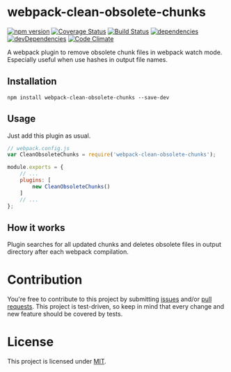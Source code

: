 # webpack-clean-obsolete-chunks
[![npm version](https://badge.fury.io/js/webpack-clean-obsolete-chunks.svg)](https://badge.fury.io/js/webpack-clean-obsolete-chunks)
[![Coverage Status](https://coveralls.io/repos/github/GProst/webpack-clean-obsolete-chunks/badge.svg?branch=master)](https://coveralls.io/github/GProst/webpack-clean-obsolete-chunks?branch=master)
[![Build Status](https://travis-ci.org/GProst/webpack-clean-obsolete-chunks.svg?branch=master)](https://travis-ci.org/GProst/webpack-clean-obsolete-chunks)
[![dependencies](https://david-dm.org/gprost/webpack-clean-obsolete-chunks.svg)](https://david-dm.org/gprost/webpack-clean-obsolete-chunks)
[![devDependencies](https://david-dm.org/gprost/webpack-clean-obsolete-chunks/dev-status.svg)](https://david-dm.org/gprost/webpack-clean-obsolete-chunks?type=dev)
[![Code Climate](https://codeclimate.com/github/GProst/webpack-clean-obsolete-chunks/badges/gpa.svg)](https://codeclimate.com/github/GProst/webpack-clean-obsolete-chunks)

A webpack plugin to remove obsolete chunk files in webpack watch mode. 
Especially useful when use hashes in output file names.

## Installation

```
npm install webpack-clean-obsolete-chunks --save-dev
```

## Usage

Just add this plugin as usual.

``` javascript
// webpack.config.js
var CleanObsoleteChunks = require('webpack-clean-obsolete-chunks');

module.exports = {
    // ...
    plugins: [
        new CleanObsoleteChunks()
    ]
    // ...
};
```

## How it works

Plugin searches for all updated chunks and deletes obsolete files in output directory after each 
webpack compilation.


# Contribution

You're free to contribute to this project by submitting
[issues](https://github.com/GProst/webpack-clean-obsolete-chunks/issues) and/or 
[pull requests](https://github.com/GProst/webpack-clean-obsolete-chunks/pulls). 
This project is test-driven, so keep in mind that every change and new feature should be covered 
by tests.


# License

This project is licensed under 
[MIT](https://github.com/GProst/webpack-clean-obsolete-chunks/blob/master/LICENSE).